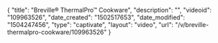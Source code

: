 {
    "title": "Breville&reg; ThermalPro&trade; Cookware",
    "description": "",
    "videoid": "109963526",
    "date_created": "1502517653",
    "date_modified": "1504247456",
    "type": "captivate",
    "layout": "video",
    "url": "\/v\/breville-thermalpro-cookware\/109963526"
}